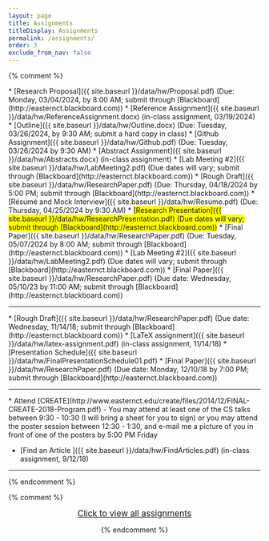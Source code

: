 ```yaml
---
layout: page
title: Assignments 
titleDisplay: Assignments 
permalink: /assignments/
order: 3
exclude_from_nav: false 
---
```


<style>

.hide {
  display:none
}

table, th, td {
  border: 0px solid black;
  border-collapse: collapse;
  text-align: center;
}

td.left {
    text-align: left;
}

a.hide, tr.hide {
    display: none;
}

.due {
    background-color: yellow
}

</style>

<script>
function removeHideClass() {
  var elements = document.getElementsByTagName("tr");
  for (var i = 0; i < elements.length; i++) {
    elements[i].classList.remove("hide");
  }

  element = document.getElementById('hideprevious');
  element.classList.add('hide'); 
} 

</script>

{% comment %}
<div id = 'hidden' class = 'hide' markdown="1">
{% endcomment %}

* Using the links on Blackboard, log on to [Piazza](https://piazza.com) and complete the poll (Due: 08/30/2024)
* [Autobiography and Piazza Post ]({{ site.baseurl }}/data/hw/Autobiography.pdf) (Due: Friday, 09/06/2024)
* [Searching the Literature]({{ site.baseurl }}/data/hw/LitSearch.docx) (Due: Friday, 09/06/2024) 
* [Article Discussion - Cellular automata model for evacuation with obstacles](http://easternct.blackboard.com) (use Perusall link on Blackboard) (Due: Monday, 09/09/2024)
<hr style = "margin-bottom:5px; margin-top:-5px; color:red;">
* [Article Discussion - Experimental evidence of massive-scale emotional contagion through social networks](https://easternct.blackboard.com) (use Perusall link on Blackboard) (Due: Monday, 09/16/2024)
* Find an article - see post on [Piazza](https://piazza.com) (Due: Monday, 09/16/2024)
* [Article Critique]({{ site.baseurl }}/data/hw/Evaluation-Perusall.pdf) (Due: Monday, 09/23/2024 by 10:00 AM)
{% comment %}
* [Literature Review and Annotated Bibliography]({{ site.baseurl }}/data/hw/LitReview.pdf) (Due: Thursday, 02/22/2024 by 9:30 AM; submit through [Blackboard](http://easternct.blackboard.com))
* <span class = 'ddue'>[Lab Meeting #1]({{ site.baseurl }}/data/hw/LabMeeting1.pdf) (Due dates will vary; submit through [Blackboard](http://easternct.blackboard.com))</span>
</div>
* [Research Proposal]({{ site.baseurl }}/data/hw/Proposal.pdf) (Due: Monday, 03/04/2024, by 8:00 AM; submit through [Blackboard](http://easternct.blackboard.com))
* [Reference Assignment]({{ site.baseurl }}/data/hw/ReferenceAssignment.docx) (in-class assignment, 03/19/2024)
* [Outline]({{ site.baseurl }}/data/hw/Outline.docx) (Due: Tuesday, 03/26/2024, by 9:30 AM; submit a hard copy in class)
* [Github Assignment]({{ site.baseurl }}/data/hw/Github.pdf) (Due: Tuesday, 03/26/2024 by 9:30 AM)
* <span class = 'ddue'>[Abstract Assignment]({{ site.baseurl }}/data/hw/Abstracts.docx) (in-class assignment)</span> 
* <span class = 'ddue'>[Lab Meeting #2]({{ site.baseurl }}/data/hw/LabMeeting2.pdf) (Due dates will vary; submit through [Blackboard](http://easternct.blackboard.com))</span>
* [Rough Draft]({{ site.baseurl }}/data/hw/ResearchPaper.pdf) (Due: Thursday, 04/18/2024 by 5:00 PM; submit through [Blackboard](http://easternct.blackboard.com)) 
* [Résumé and Mock Interview]({{ site.baseurl }}/data/hw/Resume.pdf) (Due: Thursday, 04/25/2024 by 9:30 AM) 
* <span class = 'due'>[Research Presentation]({{ site.baseurl }}/data/hw/ResearchPresentation.pdf) (Due dates will vary; submit through [Blackboard](http://easternct.blackboard.com))</span> 
* [Final Paper]({{ site.baseurl }}/data/hw/ResearchPaper.pdf) (Due: Tuesday, 05/07/2024 by 8:00 AM; submit through [Blackboard](http://easternct.blackboard.com)) 
* <span class = "ddue">[Lab Meeting #2]({{ site.baseurl }}/data/hw/LabMeeting2.pdf) (Due dates will vary; submit through [Blackboard](http://easternct.blackboard.com))</span>
</div>
* [Final Paper]({{ site.baseurl }}/data/hw/ResearchPaper.pdf) (Due date: Wednesday, 05/10/23 by 11:00 AM; submit through [Blackboard](http://easternct.blackboard.com)) 
<hr>
* [Rough Draft]({{ site.baseurl }}/data/hw/ResearchPaper.pdf) (Due date: Wednesday, 11/14/18; submit through [Blackboard](http://easternct.blackboard.com)) 
* [LaTeX assignment]({{ site.baseurl }}/data/hw/latex-assignment.pdf) (in-class assignment, 11/14/18) 
    * [Presentation Schedule]({{ site.baseurl }}/data/hw/FinalPresentationSchedule01.pdf)
* [Final Paper]({{ site.baseurl }}/data/hw/ResearchPaper.pdf) (Due date: Monday, 12/10/18 by 7:00 PM; submit through [Blackboard](http://easternct.blackboard.com)) 
<hr>
* Attend [CREATE](http://www.easternct.edu/create/files/2014/12/FINAL-CREATE-2018-Program.pdf) - You may attend at least one of the CS talks between 9:30 - 10:30 (I will bring a sheet for you to sign) or you may attend the poster session between 12:30 - 1:30, and e-mail me a picture of you in front of one of the posters by 5:00 PM Friday 

* [Find an Article ]({{ site.baseurl }}/data/hw/FindArticles.pdf) (in-class assignment, 9/12/18)

***

{% endcomment %}
<br>

<script>
const pattern = RegExp('Due:.*([0-9]{2}/[0-9]+/[0-9]{4})');
elements = document.getElementsByTagName('li');

for (el of elements) {
        var res = pattern.exec(el.innerText);
        if (res != null && res.length >= 2) {
                if (new Date(res[1]) >= new Date()) {
                        el.className = 'due';
                }
        }
}
</script>

{% comment %}

<center>
<div id = 'clicker'>
<a href = '#' style='font-size:120%' onclick = 'viewAll();'>Click to view all assignments</a>
<script>
function viewAll() {
    document.getElementById('hidden').classList.remove('hide');
    document.getElementById('clicker').classList.add('hide');
    document.getElementsByTagName('ul')[0].style.marginBottom = '0px'
}
</script>

{% endcomment %}
